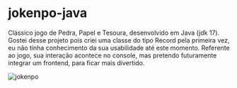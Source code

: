 # jokenpo-java
Clássico jogo de Pedra, Papel e Tesoura, desenvolvido em Java (jdk 17).
Gostei desse projeto pois criei uma classe do tipo Record pela primeira vez, eu não tinha conhecimento da sua usabilidade até este momento.
Referente ao jogo, sua interação acontece no console, mas pretendo futuramente integrar um frontend, para ficar mais divertido.

![jokenpo](https://user-images.githubusercontent.com/79613974/205780766-d56fa4d9-e0e4-4bc9-950b-b78962d5888e.JPG)
